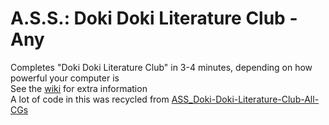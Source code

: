 # A.S.S.: Doki Doki Literature Club - Any  
Completes "Doki Doki Literature Club" in 3-4 minutes, depending on how powerful your computer is  
See the [wiki](https://github.com/Duckuk/ASS_Doki-Doki-Literature-Club-Any/wiki) for extra information  
A lot of code in this was recycled from [ASS_Doki-Doki-Literature-Club-All-CGs](https://github.com/Duckuk/ASS_Doki-Doki-Literature-Club-All-CGs)
